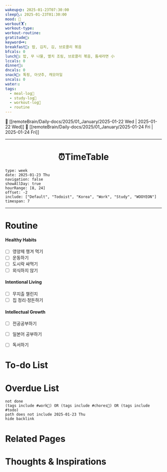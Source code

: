 ```yaml
---
wakeup🌞: 2025-01-23T07:30:00
sleep🌜: 2025-01-23T01:30:00
mood: 🥱
workout🏋️: 
workout-type: 
workout-routine: 
gratitude🙏: 
keyword🗝️: 
breakfast🍳: 밥, 김치, 김, 브로콜리 볶음
bfcals: 0
lunch🍚: 밥, 무 나물, 멸치 조림, 브로콜리 볶음, 틈새라면 小
lccals: 0
dinner🥗: 
dncals: 0
snack🍬: 톡핑, 아샷추, 캐모마일
sncals: 0
water💧: 
tags:
  - meal-log📝
  - study-log📓
  - workout-log💪
  - routine
---
```


🔺 [[remoteBrain/Daily-docs/2025/01_January/2025-01-22 Wed | 2025-01-22 Wed]]
🔻 [[remoteBrain/Daily-docs/2025/01_January/2025-01-24 Fri | 2025-01-24 Fri]]
___
<h1> <center>⏰TimeTable </center> </h1>

```gEvent
type: week
date: 2025-01-23 Thu
navigation: false
showAllDay: true
hourRange: [8, 24]
offset: -2
include: ["Default", "Todoist", "Korea", "Work", "Study", "WOOYEON"]
timespan: 7
```

--- 


# Routine 

####  Healthy Habits
- [ ] 영양제 챙겨 먹기
- [ ] 운동하기
- [ ] 도시락 싸먹기 
- [ ] 외식하지 않기 

####  Intentional Living 
- [ ] 무지출 챌린지 
- [ ] 집 정리·정돈하기

#### Intellectual Growth
- [ ] 전공공부하기
- [ ] 일본어 공부하기
- [ ] 독서하기



# To-do List


# Overdue List
```tasks
not done
(tags include #work💼) OR (tags include #chores🧺) OR (tags include #todo)
path does not include 2025-01-23 Thu
hide backlink
```

# Related Pages



# Thoughts & Inspirations

